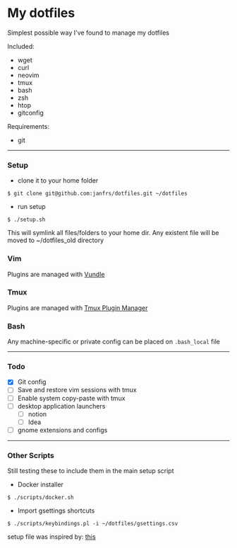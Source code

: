 My dotfiles
==========

Simplest possible way I've found to manage my dotfiles

Included:

* wget
* curl
* neovim
* tmux
* bash
* zsh
* htop
* gitconfig

Requirements:

* git


***

### Setup

* clone it to your home folder

```
$ git clone git@github.com:janfrs/dotfiles.git ~/dotfiles
```

* run setup

```
$ ./setup.sh
```

This will symlink all files/folders to your home dir. Any existent file will be moved to ~/dotfiles_old directory

### Vim

Plugins are managed with [Vundle](https://github.com/VundleVim/Vundle.vim)

### Tmux

Plugins are managed with [Tmux Plugin Manager](https://github.com/tmux-plugins/tpm)

### Bash
Any machine-specific or private config can be placed on `.bash_local` file

***

### Todo

- [X] Git config
- [ ] Save and restore vim sessions with tmux
- [ ] Enable system copy-paste with tmux
- [ ] desktop application launchers
    - [ ] notion
    - [ ] Idea
- [ ] gnome extensions and configs

***

### Other Scripts

Still testing these to include them in the main setup script

* Docker installer

```
$ ./scripts/docker.sh
```

* Import gsettings shortcuts
```
$ ./scripts/keybindings.pl -i ~/dotfiles/gsettings.csv
```



setup file was inspired by: [this](http://blog.smalleycreative.com/tutorials/using-git-and-github-to-manage-your-dotfiles/)
